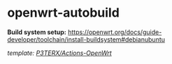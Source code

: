 # openwrt-autobuild

**Build system setup:**
https://openwrt.org/docs/guide-developer/toolchain/install-buildsystem#debianubuntu

*template: [P3TERX/Actions-OpenWrt](https://github.com/P3TERX/Actions-OpenWrt)*
